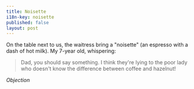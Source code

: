 ```yaml
---
title: Noisette
i18n-key: noisette
published: false
layout: post
---
```


On the table next to us, the waitress bring a "noisette" (an espresso with a dash of hot milk). My 7-year old, whispering: 

> Dad, you should say something. I think they're lying to the poor lady who doesn't know the difference between coffee and hazelnut!

*Objection*